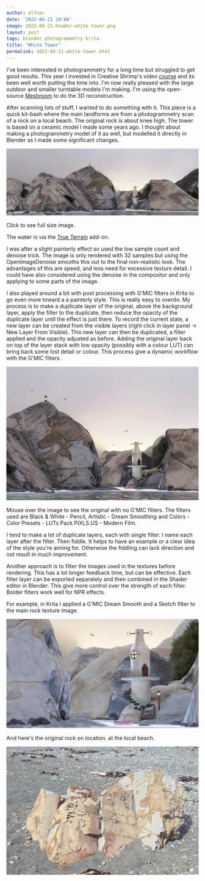 ```yaml
---
author: elfnor
date: '2022-04-21 10:00'
image: 2022-04-21-header-white-tower.png
layout: post
tags: blender photogrammetry krita
title: "White Tower"
permalink: 2022-04-21-white-tower.html
---
```


I've been interested in photogrammetry for a long time but struggled to get good results. This year I invested in Creative Shrimp's video [course](https://www.creativeshrimp.com/photogrammetry-course) and its been well worth putting the time into. I'm now really pleased with the large outdoor and smaller turntable models I'm making. I'm using the open-source [Meshroom](https://alicevision.org/) to do the 3D reconstruction.

After scanning lots of stuff, I wanted to do something with it. This piece is a quick kit-bash where the main landforms are from a photogrammetry scan of a rock on a local beach. The original rock is about knee high. The tower is based on a ceramic model I made some years ago. I thought about making a photogrammetry model of it as well, but modelled it directly in Blender as I made some significant changes.

[![final](../images/2022-04-21/white_tower_filters_1920.png)](../images/2022-04-21/white_tower_filters_3840.png)

Click to see full size image.

The water is via the [True Terrain](https://www.blendermarket.com/products/true-terrain-) add-on. 

I was after a slight painterly effect so used the low sample count and denoise trick. The image is only rendered with 32 samples but using the OpenImageDenoise smooths this out to the final non-realistic look. The advantages of this are speed, and less need for excessive texture detail. I could have also considered using the denoise in the compositor and only applying to some parts of the image.

I also played around a bit with post processing with G'MIC filters in Krita to go even more toward a a painterly style. This is really easy to overdo. My process is to make a duplicate layer of the original, above the background layer, apply the filter to the duplicate, then reduce the opacity of the duplicate layer until the effect is just there. To record the current state, a new layer can be created from the visible layers (right click in layer panel -> New Layer From Visible). This new layer can then be duplicated, a filter applied and the opacity adjusted as before. Adding the original layer back on top of the layer stack with low opacity (possibly with a colour LUT) can bring back some lost detail or colour. This process give a dynamic workflow with the G'MIC filters.

<a ><img src="../images/2022-04-21/white_tower_filters_crop.png" onmouseover="this.src='../images/2022-04-21/white_tower_no_filters_crop.png'" onmouseout="this.src='../images/2022-04-21/white_tower_filters_crop.png'" /></a>

Mouse over the image to see the original with no G'MIC filters. The filters used are Black & White - Pencil, Artistic - Dream Smoothing and Colors - Color Presets - LUTs Pack PIXLS.US - Modern Film.

I tend to make a lot of duplicate layers, each with single filter. I name each layer after the filter. Then fiddle. It helps to have an example or a clear idea of the style you're aiming for. Otherwise the fiddling can lack direction and not result in much improvement.

Another approach is to filter the images used in the textures before rendering. This has a lot longer feedback time, but can be effective. Each filter layer can be exported separately and then combined in the Shader editor in Blender. This give more control over the strength of each filter. Bolder filters work well for NPR effects.

For example, in Krita I applied a G'MIC Dream Smooth and a Sketch filter to the main rock texture image. 

![filtered texture](../images/2022-04-21/white_tower_texture_filter_crop.png)

And here's the original rock on location. at the local beach.

![original rock](../images/2022-04-21/original_rock.JPG)